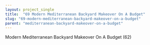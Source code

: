 ```yaml
---
layout: project_single
title:  "69 Modern Mediterranean Backyard Makeover On A Budget"
slug: "69-modern-mediterranean-backyard-makeover-on-a-budget"
parent: "mediterranean-backyard-makeover-on-a-budget"
---
```

Modern Mediterranean Backyard Makeover On A Budget (62)